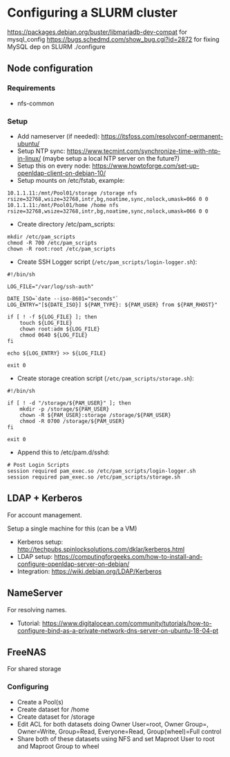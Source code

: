 
# Configuring a SLURM cluster

https://packages.debian.org/buster/libmariadb-dev-compat for mysql_config
https://bugs.schedmd.com/show_bug.cgi?id=2872 for fixing MySQL dep on SLURM ./configure

## Node configuration

### Requirements
* nfs-common

### Setup
* Add nameserver (if needed): https://itsfoss.com/resolvconf-permanent-ubuntu/
* Setup NTP sync: https://www.tecmint.com/synchronize-time-with-ntp-in-linux/ (maybe setup a local NTP server on the future?)
* Setup this on every node: https://www.howtoforge.com/set-up-openldap-client-on-debian-10/
* Setup mounts on /etc/fstab, example:
```
10.1.1.11:/mnt/Pool01/storage /storage nfs rsize=32768,wsize=32768,intr,bg,noatime,sync,nolock,umask=066 0 0
10.1.1.11:/mnt/Pool01/home /home nfs rsize=32768,wsize=32768,intr,bg,noatime,sync,nolock,umask=066 0 0
```
* Create directory /etc/pam_scripts:
```
mkdir /etc/pam_scripts
chmod -R 700 /etc/pam_scripts
chown -R root:root /etc/pam_scripts
```
* Create SSH Logger script (`/etc/pam_scripts/login-logger.sh`):
```
#!/bin/sh

LOG_FILE="/var/log/ssh-auth"

DATE_ISO=`date --iso-8601="seconds"`
LOG_ENTRY="[${DATE_ISO}] ${PAM_TYPE}: ${PAM_USER} from ${PAM_RHOST}"

if [ ! -f ${LOG_FILE} ]; then
	touch ${LOG_FILE}
	chown root:adm ${LOG_FILE}
	chmod 0640 ${LOG_FILE}
fi

echo ${LOG_ENTRY} >> ${LOG_FILE}

exit 0
```
* Create storage creation script  (`/etc/pam_scripts/storage.sh`):
```
#!/bin/sh

if [ ! -d "/storage/${PAM_USER}" ]; then
	mkdir -p /storage/${PAM_USER}
	chown -R ${PAM_USER}:storage /storage/${PAM_USER}
	chmod -R 0700 /storage/${PAM_USER}
fi

exit 0
```
* Append this to /etc/pam.d/sshd:
```
# Post Login Scripts
session required pam_exec.so /etc/pam_scripts/login-logger.sh
session required pam_exec.so /etc/pam_scripts/storage.sh
```

## LDAP + Kerberos

For account management.

Setup a single machine for this (can be a VM)

* Kerberos setup: http://techpubs.spinlocksolutions.com/dklar/kerberos.html
* LDAP setup: https://computingforgeeks.com/how-to-install-and-configure-openldap-server-on-debian/
* Integration: https://wiki.debian.org/LDAP/Kerberos

## NameServer

For resolving names.

* Tutorial: https://www.digitalocean.com/community/tutorials/how-to-configure-bind-as-a-private-network-dns-server-on-ubuntu-18-04-pt

## FreeNAS

For shared storage

### Configuring
* Create a Pool(s)
* Create dataset for /home
* Create dataset for /storage
* Edit ACL for both datasets doing Owner User=root, Owner Group=<your-custom>, Owner=Write, Group=Read, Everyone=Read, Group(wheel)=Full control
* Share both of these datasets using NFS and set Maproot User to root and Maproot Group to wheel
